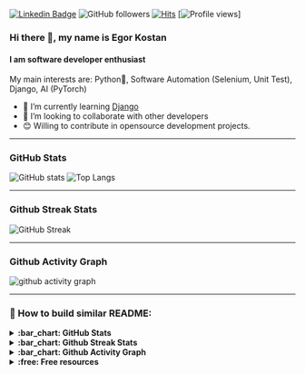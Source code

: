 [![Linkedin Badge](https://img.shields.io/badge/-EgorKostan-blue?style=flat&logo=Linkedin&logoColor=white&link=https://www.linkedin.com/in/egor-kostan/)](https://www.linkedin.com/in/egor-kostan/)
![GitHub followers](https://img.shields.io/github/followers/ikostan)
[![Hits](https://hits.seeyoufarm.com/api/count/incr/badge.svg?url=https%3A%2F%2Fgithub.com%2Fikostan%2Fhit-counter)](https://hits.seeyoufarm.com)
[![Profile views](https://komarev.com/ghpvc/?username=ikostan)]

### Hi there 👋, my name is Egor Kostan

#### I am software developer enthusiast

My main interests are: Python:snake:, Software Automation (Selenium, Unit Test), Django, AI (PyTorch)

- :racehorse: I’m currently learning [Django](https://www.djangoproject.com/)
- 👯 I’m looking to collaborate with other developers
- 😊 Willing to contribute in opensource development projects.

---
###  GitHub Stats

![GitHub stats](https://github-readme-stats.vercel.app/api?username=ikostan&count_private=true&show_icons=true&theme=chartreuse-dark)
![Top Langs](https://github-readme-stats.vercel.app/api/top-langs/?username=ikostan&langs_count=8&theme=chartreuse-dark&layout=compact)

---
### Github Streak Stats

![GitHub Streak](https://streak-stats.demolab.com/?user=ikostan&theme=chartreuse-dark)

---
### Github Activity Graph

![github activity graph](https://github-readme-activity-graph.vercel.app/graph?username=ikostan&theme=chartreuse-dark)

---

### :wrench: How to build similar README:

<details>
  <summary><b>:bar_chart: GitHub Stats</b></summary>
  <br/>
   Features:

   * GitHub Stats Card
   * GitHub Extra Pins
   * Top Languages Card
   * Themes
   * Customization
   * Deploy Yourself

  Source: [GitHub Readme Stats](https://github.com/anuraghazra/github-readme-stats)
  
</details>

<details>
  <summary><b>:bar_chart: Github Streak Stats</b></summary>
  <br/>
  Display your total contributions, current streak, and longest streak on your GitHub profile README
  <br/>
  
  Source: [Github Readme Streak Stats](https://github.com/denvercoder1/github-readme-streak-stats)
  
</details>

<details>
  <summary><b>:bar_chart: Github Activity Graph</b></summary>
  <br/>
  A dynamically generated activity graph to show your GitHub activities of last 31 days.
  <br/>
  
  Source: [Github Readme Activity Graph](https://github.com/ashutosh00710/github-readme-activity-graph)
  
</details>

<details>
  <summary><b>:free: Free resources</b></summary>
  <br/>
  
  * [Free SVG icons for popular brands](https://simpleicons.org/)
  * [Shields/Badges](https://github.com/badges/shields)
  * [Complete list of github markdown emoji markup](https://gist.github.com/rxaviers/7360908)
  * [Markdown Here](https://markdown-here.com/livedemo.html)
  * [Tables Generator](https://www.tablesgenerator.com/markdown_tables#)
  * [TableConvert](https://tableconvert.com/)

</details>
